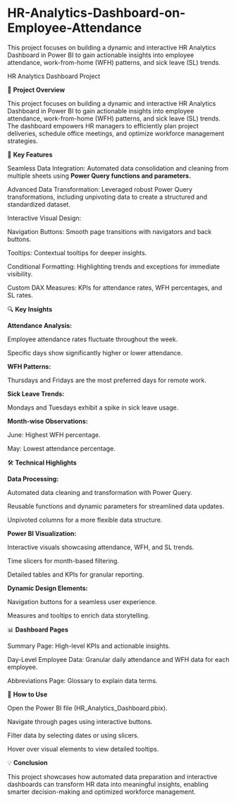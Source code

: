 # HR-Analytics-Dashboard-on-Employee-Attendance
This project focuses on building a dynamic and interactive HR Analytics Dashboard in Power BI to gain actionable insights into employee attendance, work-from-home (WFH) patterns, and sick leave (SL) trends. 

HR Analytics Dashboard Project

🚀 **Project Overview**

This project focuses on building a dynamic and interactive HR Analytics Dashboard in Power BI to gain actionable insights into employee attendance, work-from-home (WFH) patterns, and sick leave (SL) trends. The dashboard empowers HR managers to efficiently plan project deliveries, schedule office meetings, and optimize workforce management strategies.

🎯 **Key Features**

Seamless Data Integration: Automated data consolidation and cleaning from multiple sheets using **Power Query functions and parameters.**

Advanced Data Transformation: Leveraged robust Power Query transformations, including unpivoting data to create a structured and standardized dataset.

Interactive Visual Design:

Navigation Buttons: Smooth page transitions with navigators and back buttons.

Tooltips: Contextual tooltips for deeper insights.

Conditional Formatting: Highlighting trends and exceptions for immediate visibility.

Custom DAX Measures: KPIs for attendance rates, WFH percentages, and SL rates.

🔍 **Key Insights**

**Attendance Analysis:**

Employee attendance rates fluctuate throughout the week.

Specific days show significantly higher or lower attendance.

**WFH Patterns:**

Thursdays and Fridays are the most preferred days for remote work.

**Sick Leave Trends:**

Mondays and Tuesdays exhibit a spike in sick leave usage.

**Month-wise Observations:**

June: Highest WFH percentage.

May: Lowest attendance percentage.

🛠️ **Technical Highlights**

**Data Processing:**

Automated data cleaning and transformation with Power Query.

Reusable functions and dynamic parameters for streamlined data updates.

Unpivoted columns for a more flexible data structure.

**Power BI Visualization:**

Interactive visuals showcasing attendance, WFH, and SL trends.

Time slicers for month-based filtering.

Detailed tables and KPIs for granular reporting.

**Dynamic Design Elements:**

Navigation buttons for a seamless user experience.

Measures and tooltips to enrich data storytelling.

📊 **Dashboard Pages**

Summary Page: High-level KPIs and actionable insights.

Day-Level Employee Data: Granular daily attendance and WFH data for each employee.

Abbreviations Page: Glossary to explain data terms.

🚧 **How to Use**

Open the Power BI file (HR_Analytics_Dashboard.pbix).

Navigate through pages using interactive buttons.

Filter data by selecting dates or using slicers.

Hover over visual elements to view detailed tooltips.


💡 **Conclusion**

This project showcases how automated data preparation and interactive dashboards can transform HR data into meaningful insights, enabling smarter decision-making and optimized workforce management.

